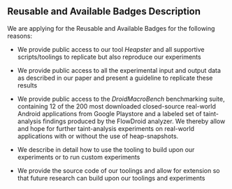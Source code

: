 
## Reusable and Available Badges Description

We are applying for the Reusable and Available Badges for the following reasons:

- We provide public access to our tool _Heapster_ and all supportive scripts/toolings to replicate but also reproduce our experiments

- We provide public access to all the experimental input and output data as described in our paper and present a guideline to replicate these results 

- We provide public access to the _DroidMacroBench_ benchmarking suite, containing 12 of the 200 most downloaded closed-source real-world Android applications from Google Playstore and a labeled set of taint-analysis findings produced by the FlowDroid analyzer. We thereby allow and hope for further taint-analysis experiments on real-world applications with or without the use of heap-snapshots. 

- We describe in detail how to use the tooling to build upon our experiments or to run custom experiments

- We provide the source code of our toolings and allow for extension so that future research can build upon our toolings and experiments
